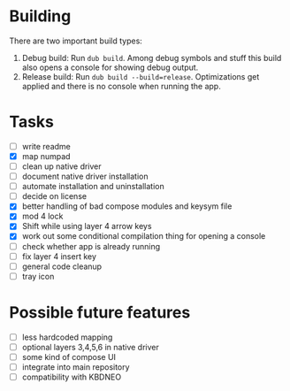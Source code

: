 # Building
There are two important build types:
1. Debug build: Run `dub build`. Among debug symbols and stuff this build also opens a console for showing debug output.
2. Release build: Run `dub build --build=release`. Optimizations get applied and there is no console when running the app. 

# Tasks
- [ ] write readme
- [x] map numpad
- [ ] clean up native driver
- [ ] document native driver installation
- [ ] automate installation and uninstallation
- [ ] decide on license
- [x] better handling of bad compose modules and keysym file
- [x] mod 4 lock
- [x] Shift while using layer 4 arrow keys
- [x] work out some conditional compilation thing for opening a console
- [ ] check whether app is already running
- [ ] fix layer 4 insert key
- [ ] general code cleanup
- [ ] tray icon

# Possible future features
- [ ] less hardcoded mapping
- [ ] optional layers 3,4,5,6 in native driver
- [ ] some kind of compose UI
- [ ] integrate into main repository
- [ ] compatibility with KBDNEO

